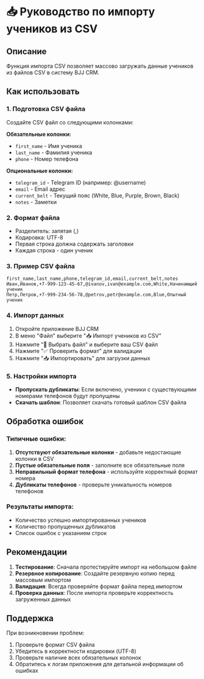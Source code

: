 # 📥 Руководство по импорту учеников из CSV

## Описание
Функция импорта CSV позволяет массово загружать данные учеников из файлов CSV в систему BJJ CRM.

## Как использовать

### 1. Подготовка CSV файла
Создайте CSV файл со следующими колонками:

**Обязательные колонки:**
- `first_name` - Имя ученика
- `last_name` - Фамилия ученика  
- `phone` - Номер телефона

**Опциональные колонки:**
- `telegram_id` - Telegram ID (например: @username)
- `email` - Email адрес
- `current_belt` - Текущий пояс (White, Blue, Purple, Brown, Black)
- `notes` - Заметки

### 2. Формат файла
- Разделитель: запятая (,)
- Кодировка: UTF-8
- Первая строка должна содержать заголовки
- Каждая строка - один ученик

### 3. Пример CSV файла
```csv
first_name,last_name,phone,telegram_id,email,current_belt,notes
Иван,Иванов,+7-999-123-45-67,@ivanov,ivan@example.com,White,Начинающий ученик
Петр,Петров,+7-999-234-56-78,@petrov,petr@example.com,Blue,Опытный ученик
```

### 4. Импорт данных
1. Откройте приложение BJJ CRM
2. В меню "Файл" выберите "📥 Импорт учеников из CSV"
3. Нажмите "📂 Выбрать файл" и выберите ваш CSV файл
4. Нажмите "✅ Проверить формат" для валидации
5. Нажмите "📥 Импортировать" для загрузки данных

### 5. Настройки импорта
- **Пропускать дубликаты**: Если включено, ученики с существующими номерами телефонов будут пропущены
- **Скачать шаблон**: Позволяет скачать готовый шаблон CSV файла

## Обработка ошибок

### Типичные ошибки:
1. **Отсутствуют обязательные колонки** - добавьте недостающие колонки в CSV
2. **Пустые обязательные поля** - заполните все обязательные поля
3. **Неправильный формат телефона** - используйте корректный формат номера
4. **Дубликаты телефонов** - проверьте уникальность номеров телефонов

### Результаты импорта:
- Количество успешно импортированных учеников
- Количество пропущенных дубликатов
- Список ошибок с указанием строк

## Рекомендации

1. **Тестирование**: Сначала протестируйте импорт на небольшом файле
2. **Резервное копирование**: Создайте резервную копию перед массовым импортом
3. **Валидация**: Всегда проверяйте формат файла перед импортом
4. **Проверка данных**: После импорта проверьте корректность загруженных данных

## Поддержка

При возникновении проблем:
1. Проверьте формат CSV файла
2. Убедитесь в корректности кодировки (UTF-8)
3. Проверьте наличие всех обязательных колонок
4. Обратитесь к логам приложения для детальной информации об ошибках
